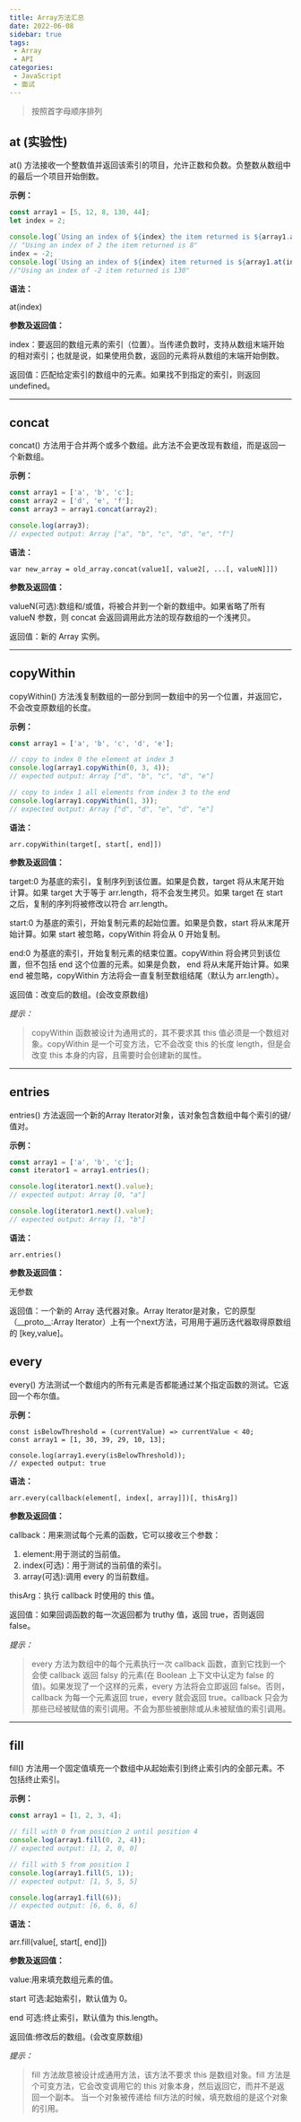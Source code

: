 ```yaml
---
title: Array方法汇总
date: 2022-06-08
sidebar: true
tags:
 - Array
 - API
categories:
 - JavaScript
 - 面试
---
```


> 按照首字母顺序排列

## at (实验性)

at() 方法接收一个整数值并返回该索引的项目，允许正数和负数。负整数从数组中的最后一个项目开始倒数。

**示例：**

```js
const array1 = [5, 12, 8, 130, 44];
let index = 2;

console.log(`Using an index of ${index} the item returned is ${array1.at(index)}`);
// "Using an index of 2 the item returned is 8"
index = -2;
console.log(`Using an index of ${index} item returned is ${array1.at(index)}`);
//"Using an index of -2 item returned is 130"
```

**语法：**

at(index)

**参数及返回值：**

index：要返回的数组元素的索引（位置）。当传递负数时，支持从数组末端开始的相对索引；也就是说，如果使用负数，返回的元素将从数组的末端开始倒数。

返回值：匹配给定索引的数组中的元素。如果找不到指定的索引，则返回undefined。

---

## concat

concat() 方法用于合并两个或多个数组。此方法不会更改现有数组，而是返回一个新数组。

**示例：**

```js
const array1 = ['a', 'b', 'c'];
const array2 = ['d', 'e', 'f'];
const array3 = array1.concat(array2);

console.log(array3);
// expected output: Array ["a", "b", "c", "d", "e", "f"]
```

**语法：**

`var new_array = old_array.concat(value1[, value2[, ...[, valueN]]])`

**参数及返回值：**

valueN(可选):数组和/或值，将被合并到一个新的数组中。如果省略了所有 valueN 参数，则 concat 会返回调用此方法的现存数组的一个浅拷贝。

返回值：新的 Array 实例。

---

## copyWithin

copyWithin() 方法浅复制数组的一部分到同一数组中的另一个位置，并返回它，不会改变原数组的长度。

**示例：**

```js
const array1 = ['a', 'b', 'c', 'd', 'e'];

// copy to index 0 the element at index 3
console.log(array1.copyWithin(0, 3, 4));
// expected output: Array ["d", "b", "c", "d", "e"]

// copy to index 1 all elements from index 3 to the end
console.log(array1.copyWithin(1, 3));
// expected output: Array ["d", "d", "e", "d", "e"]
```

**语法：**

`arr.copyWithin(target[, start[, end]])`

**参数及返回值：**

target:0 为基底的索引，复制序列到该位置。如果是负数，target 将从末尾开始计算。如果 target 大于等于 arr.length，将不会发生拷贝。如果 target 在 start 之后，复制的序列将被修改以符合 arr.length。

start:0 为基底的索引，开始复制元素的起始位置。如果是负数，start 将从末尾开始计算。如果 start 被忽略，copyWithin 将会从 0 开始复制。

end:0 为基底的索引，开始复制元素的结束位置。copyWithin 将会拷贝到该位置，但不包括 end 这个位置的元素。如果是负数， end 将从末尾开始计算。如果 end 被忽略，copyWithin 方法将会一直复制至数组结尾（默认为 arr.length）。

返回值：改变后的数组。(会改变原数组)

*提示：*

> copyWithin 函数被设计为通用式的，其不要求其 this 值必须是一个数组对象。copyWithin 是一个可变方法，它不会改变 this 的长度 length，但是会改变 this 本身的内容，且需要时会创建新的属性。

---

## entries

entries() 方法返回一个新的Array Iterator对象，该对象包含数组中每个索引的键/值对。

**示例：**

```js
const array1 = ['a', 'b', 'c'];
const iterator1 = array1.entries();

console.log(iterator1.next().value);
// expected output: Array [0, "a"]

console.log(iterator1.next().value);
// expected output: Array [1, "b"]

```

**语法：**

`arr.entries()`

**参数及返回值：**

无参数

返回值：一个新的 Array 迭代器对象。Array Iterator是对象，它的原型（\_\_proto\_\_:Array Iterator）上有一个next方法，可用用于遍历迭代器取得原数组的 \[key,value\]。

## every

every() 方法测试一个数组内的所有元素是否都能通过某个指定函数的测试。它返回一个布尔值。

**示例：**

```JS
const isBelowThreshold = (currentValue) => currentValue < 40;
const array1 = [1, 30, 39, 29, 10, 13];

console.log(array1.every(isBelowThreshold));
// expected output: true
```

**语法：**

`arr.every(callback(element[, index[, array]])[, thisArg])`

**参数及返回值：**

callback：用来测试每个元素的函数，它可以接收三个参数：

1. element:用于测试的当前值。
2. index(可选)：用于测试的当前值的索引。
3. array(可选):调用 every 的当前数组。

thisArg：执行 callback 时使用的 this 值。

返回值：如果回调函数的每一次返回都为 truthy 值，返回 true，否则返回 false。

*提示：*

> every 方法为数组中的每个元素执行一次 callback 函数，直到它找到一个会使 callback 返回 falsy 的元素(在 Boolean 上下文中认定为 false 的值)。如果发现了一个这样的元素，every 方法将会立即返回 false。否则，callback 为每一个元素返回 true，every 就会返回 true。callback 只会为那些已经被赋值的索引调用。不会为那些被删除或从未被赋值的索引调用。

---

## fill

fill() 方法用一个固定值填充一个数组中从起始索引到终止索引内的全部元素。不包括终止索引。

**示例：**

```js
const array1 = [1, 2, 3, 4];

// fill with 0 from position 2 until position 4
console.log(array1.fill(0, 2, 4));
// expected output: [1, 2, 0, 0]

// fill with 5 from position 1
console.log(array1.fill(5, 1));
// expected output: [1, 5, 5, 5]

console.log(array1.fill(6));
// expected output: [6, 6, 6, 6]
```

**语法：**

arr.fill(value[, start[, end]])

**参数及返回值：**

value:用来填充数组元素的值。

start 可选:起始索引，默认值为 0。

end 可选:终止索引，默认值为 this.length。

返回值:修改后的数组。(会改变原数组)

*提示：*
> fill 方法故意被设计成通用方法，该方法不要求 this 是数组对象。fill 方法是个可变方法，它会改变调用它的 this 对象本身，然后返回它，而并不是返回一个副本。
> 当一个对象被传递给 fill方法的时候，填充数组的是这个对象的引用。
